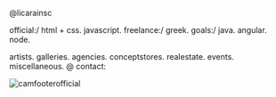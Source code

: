 @licarainsc

official:/ html + css. javascript. freelance:/ greek. goals:/ java. angular. node.

   artists. galleries. agencies. conceptstores. realestate. events. miscellaneous. 
   @ contact: 

<!---
licarainsc/licarainsc is a ✨ special ✨ repository because its `README.md` (this file) appears on your GitHub profile.
You can click the Preview link to take a look at your changes.
--->
![camfooterofficial](https://user-images.githubusercontent.com/119945254/206821958-a405d739-df0b-4d18-8db0-1c4ba34e7cd7.png)
